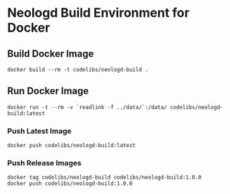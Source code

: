 # Neologd Build Environment for Docker

## Build Docker Image

```
docker build --rm -t codelibs/neologd-build .
```

## Run Docker Image

```
docker run -t --rm -v `readlink -f ../data/`:/data/ codelibs/neologd-build:latest
```

### Push Latest Image

```
docker push codelibs/neologd-build:latest
```

### Push Release Images

```
docker tag codelibs/neologd-build codelibs/neologd-build:1.0.0
docker push codelibs/neologd-build:1.0.0
```
